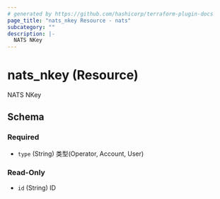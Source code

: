 ```yaml
---
# generated by https://github.com/hashicorp/terraform-plugin-docs
page_title: "nats_nkey Resource - nats"
subcategory: ""
description: |-
  NATS NKey
---
```


# nats_nkey (Resource)

NATS NKey



<!-- schema generated by tfplugindocs -->
## Schema

### Required

- `type` (String) 类型(Operator, Account, User)

### Read-Only

- `id` (String) ID

